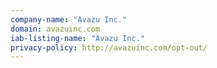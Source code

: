 ```yaml
---
company-name: "Avazu Inc."
domain: avazuinc.com
iab-listing-name: "Avazu Inc."
privacy-policy: http://avazuinc.com/opt-out/
---
```

